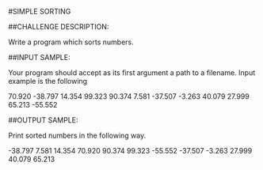 #SIMPLE SORTING

##CHALLENGE DESCRIPTION:

Write a program which sorts numbers.

##INPUT SAMPLE:

Your program should accept as its first argument a path to a filename. Input example is the following

70.920 -38.797 14.354 99.323 90.374 7.581
-37.507 -3.263 40.079 27.999 65.213 -55.552

##OUTPUT SAMPLE:

Print sorted numbers in the following way.

-38.797 7.581 14.354 70.920 90.374 99.323
-55.552 -37.507 -3.263 27.999 40.079 65.213
